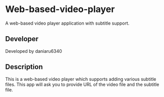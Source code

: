 # Web-based-video-player

A web-based video player application with subtitle support.

## Developer
Developed by daniaru6340

## Description
This is a web-based video player which supports adding various subtitle files.
This app will ask you to provide URL of the video file and the subtitle file.
